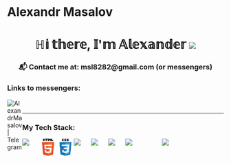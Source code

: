# Alexandr Masalov

<h1 align="center">ℍ𝕚 𝕥𝕙𝕖𝕣𝕖, 𝕀'𝕞 𝔸𝕝𝕖𝕩𝕒𝕟𝕕𝕖𝕣</a> 
<img src="https://github.com/blackcater/blackcater/raw/main/images/Hi.gif" height="32"/></h1>
<h3 align="center">📬   Contact me at: msl8282@gmail.com (or messengers)</h3>


### Links to messengers:

[<img align="left" alt="AlexandrMasalov | Telegram" width="35px" src="https://img.icons8.com/fluency/48/000000/telegram-app.png" />][telegram]
<br>


---
### My Tech Stack:
<img align="left" width="40px" src="https://img.icons8.com/color/48/000000/git.png"/>
<img align="left" width="40px" src="https://raw.githubusercontent.com/github/explore/80688e429a7d4ef2fca1e82350fe8e3517d3494d/topics/html/html.png" />
<img align="left" width="40px" src="https://raw.githubusercontent.com/github/explore/80688e429a7d4ef2fca1e82350fe8e3517d3494d/topics/css/css.png" />
<img align="left" width="40px" src="https://cdn.iconscout.com/icon/free/png-256/javascript-2752148-2284965.png" />
<img align="left" width="40px" src="https://encrypted-tbn0.gstatic.com/images?q=tbn:ANd9GcRhxyQcRd6EYCxC7HI9cF7aqgyTTRNALPl6dA&usqp=CAU" />
<img align="left" width="40px" src="https://img.icons8.com/color/48/000000/redux.png"/>
<img align="left" width="85px" src="https://upload.wikimedia.org/wikipedia/commons/thumb/d/d9/Node.js_logo.svg/1200px-Node.js_logo.svg.png" />
<img align="left" width="40px" src="https://user-images.githubusercontent.com/24623425/36042969-f87531d4-0d8a-11e8-9dee-e87ab8c6a9e3.png" />

<br>
<br>

[telegram]: https://t.me/Masaloff
